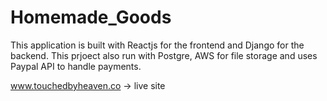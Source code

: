 # Homemade_Goods
This application is built with Reactjs for the frontend and Django for the backend. This prjoect also run with Postgre, AWS for file storage and uses Paypal API to handle payments.

www.touchedbyheaven.co -> live site
